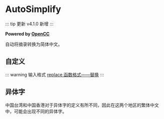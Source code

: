 # AutoSimplify

::: tip 更新
v4.1.0 新增
:::

**Powered by [OpenCC](https://github.com/BYVoid/OpenCC)**

自动将摘录转换为简体中文。

## 自定义

::: warning 输入格式
[replace 函数格式——替换](../custom.md#replace-函数)
:::

## 异体字

中国台湾和中国香港对于异体字的定义有所不同，因此在这两个地区的繁体中文中，可能会出现不同的异体字。
